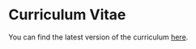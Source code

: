 # Curriculum Vitae

You can find the latest version of the curriculum [here](https://github.com/anitvam/curriculum-vitae/releases/latest/download/curriculum-vitae.pdf).
